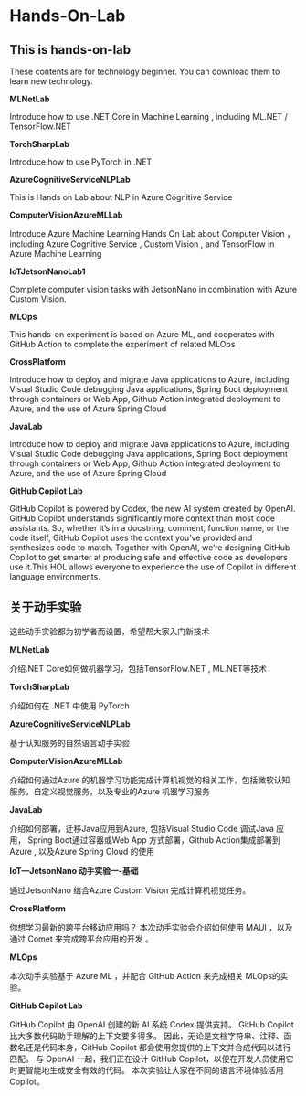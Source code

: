# **Hands-On-Lab** #

## **This is hands-on-lab** ##

These contents are for  technology beginner. You can download them to learn new technology.

**MLNetLab**

Introduce how to use .NET Core in Machine Learning , including ML.NET / TensorFlow.NET


**TorchSharpLab**

Introduce how to use PyTorch in .NET


**AzureCognitiveServiceNLPLab**

This is Hands on Lab about NLP in Azure Cognitive Service

**ComputerVisionAzureMLLab**

Introduce Azure Machine Learning Hands On Lab about Computer Vision ，including Azure Cognitive Service , Custom Vision , and TensorFlow in Azure Machine Learning


**IoTJetsonNanoLab1**

Complete computer vision tasks with JetsonNano in combination with Azure Custom Vision.


**MLOps**

This hands-on experiment is based on Azure ML, and cooperates with GitHub Action to complete the experiment of related MLOps


**CrossPlatform**

Introduce how to deploy and migrate Java applications to Azure, including Visual Studio Code debugging Java applications, Spring Boot deployment through containers or Web App, Github Action integrated deployment to Azure, and the use of Azure Spring Cloud



**JavaLab**

Introduce how to deploy and migrate Java applications to Azure, including Visual Studio Code debugging Java applications, Spring Boot deployment through containers or Web App, Github Action integrated deployment to Azure, and the use of Azure Spring Cloud



**GitHub Copilot Lab**

GitHub Copilot is powered by Codex, the new AI system created by OpenAI. GitHub Copilot understands significantly more context than most code assistants. So, whether it’s in a docstring, comment, function name, or the code itself, GitHub Copilot uses the context you’ve provided and synthesizes code to match. Together with OpenAI, we’re designing GitHub Copilot to get smarter at producing safe and effective code as developers use it.This HOL allows everyone to experience the use of Copilot in different language environments.


## **关于动手实验** ##

这些动手实验都为初学者而设置，希望帮大家入门新技术

**MLNetLab**

介绍.NET Core如何做机器学习，包括TensorFlow.NET , ML.NET等技术


**TorchSharpLab**

介绍如何在 .NET 中使用 PyTorch

**AzureCognitiveServiceNLPLab**

基于认知服务的自然语言动手实验


**ComputerVisionAzureMLLab**

介绍如何通过Azure 的机器学习功能完成计算机视觉的相关工作，包括微软认知服务，自定义视觉服务，以及专业的Azure 机器学习服务


**JavaLab**

介绍如何部署，迁移Java应用到Azure, 包括Visual Studio Code 调试Java 应用， Spring Boot通过容器或Web App 方式部署，Github Action集成部署到Azure , 以及Azure Spring Cloud 的使用


**IoT—JetsonNano 动手实验一-基础**

通过JetsonNano 结合Azure Custom Vision 完成计算机视觉任务。


**CrossPlatform**

你想学习最新的跨平台移动应用吗？ 本次动手实验会介绍如何使用 MAUI ，以及通过 Comet 来完成跨平台应用的开发 。


**MLOps**

本次动手实验基于 Azure ML  ，并配合 GitHub Action 来完成相关 MLOps的实验。



**GitHub Copilot Lab**

GitHub Copilot 由 OpenAI 创建的新 AI 系统 Codex 提供支持。 GitHub Copilot 比大多数代码助手理解的上下文要多得多。 因此，无论是文档字符串、注释、函数名还是代码本身，GitHub Copilot 都会使用您提供的上下文并合成代码以进行匹配。 与 OpenAI 一起，我们正在设计 GitHub Copilot，以便在开发人员使用它时更智能地生成安全有效的代码。 本次实验让大家在不同的语言环境体验活用 Copilot。
